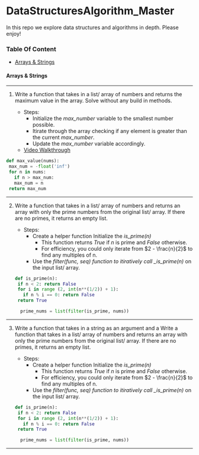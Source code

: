 # DataStructuresAlgorithm_Master

In this repo we explore data structures and algorithms in depth. Please enjoy!

### Table Of Content

- [Arrays & Strings](https://github.com/ccibeekeoc42/DataStructuresAlgorithm_Master#arrays--strings)

#### Arrays & Strings

---

1. Write a function that takes in a list/ array of numbers and returns the maximum value in the array. Solve without any build in methods.

   - Steps:
     - Initialize the _max_number_ variable to the smallest number possible.
     - Itirate through the array checking if any element is greater than the current _max_number_.
     - Update the _max_number_ variable accordingly.
   - [Video Walkthrough](https://www.youtube.com/watch?v=fydPf6rO5-E)

```python
def max_value(nums):
 max_num = -float('inf')
 for n in nums:
   if n > max_num:
   max_num = n
 return max_num
```

---

2. Write a function that takes in a list/ array of numbers and returns an array with only the prime numbers from the original list/ array. If there are no primes, it returns an empty list.

   - Steps:
     - Create a helper function Initialize the _is_prime(n)_
       - This function returns _True_ if _n_ is prime and _False_ otherwise.
       - For efficiency, you could only iterate from $2 - \frac{n}{2}$ to find any multiples of n.
     - Use the _filter(func, seq) function to itiratively call \_is_prime(n)_ on the input list/ array.

   ```python
   def is_prime(n):
    if n < 2: return False
    for i in range (2, int(n**(1/2)) + 1):
      if n % i == 0: return False
    return True
   ```

   ```python
     prime_nums = list(filter(is_prime, nums))
   ```

---

3. Write a function that takes in a string as an argument and a Write a function that takes in a list/ array of numbers and returns an array with only the prime numbers from the original list/ array. If there are no primes, it returns an empty list.

   - Steps:
     - Create a helper function Initialize the _is_prime(n)_
       - This function returns _True_ if _n_ is prime and _False_ otherwise.
       - For efficiency, you could only iterate from $2 - \frac{n}{2}$ to find any multiples of n.
     - Use the _filter(func, seq) function to itiratively call \_is_prime(n)_ on the input list/ array.

   ```python
   def is_prime(n):
    if n < 2: return False
    for i in range (2, int(n**(1/2)) + 1):
      if n % i == 0: return False
    return True
   ```

   ```python
     prime_nums = list(filter(is_prime, nums))
   ```

---
